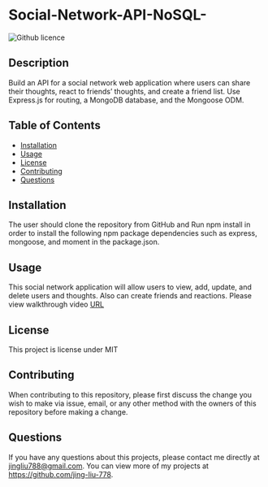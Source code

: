 # Social-Network-API-NoSQL-

![Github licence](http://img.shields.io/badge/license-MIT-blue.svg)

## Description

Build an API for a social network web application where users can share their thoughts, react to friends’ thoughts, and create a friend list. Use Express.js for routing, a MongoDB database, and the Mongoose ODM.

## Table of Contents

- [Installation](#installation)
- [Usage](#usage)
- [License](#license)
- [Contributing](#contributing)
- [Questions](#questions)

## Installation

The user should clone the repository from GitHub and Run npm install in order to install the following npm package dependencies such as express, mongoose, and moment in the package.json.

## Usage

This social network application will allow users to view, add, update, and delete users and thoughts. Also can create friends and reactions. Please view walkthrough video [URL](https://drive.google.com/file/d/1wGa4GVNJP3c552yhrQQNQR-_3lSdqoGw/view)<br>

## License

This project is license under MIT

## Contributing

When contributing to this repository, please first discuss the change you wish to make via issue, email, or any other method with the owners of this repository before making a change.

## Questions

If you have any questions about this projects, please contact me directly at jingliu788@gmail.com. You can view more of my projects at https://github.com/jing-liu-778.
